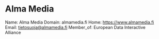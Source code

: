 
# Alma Media

Name: Alma Media
Domain: almamedia.fi
Home: https://www.almamedia.fi
Email: tietosuoja@almamedia.fi
Member_of: European Data Interactive Alliance
